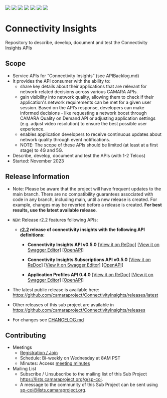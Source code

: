 <a href="https://github.com/camaraproject/ConnectivityInsights/commits/" title="Last Commit"><img src="https://img.shields.io/github/last-commit/camaraproject/ConnectivityInsights?style=plastic"></a>
<a href="https://github.com/camaraproject/ConnectivityInsights/issues" title="Open Issues"><img src="https://img.shields.io/github/issues/camaraproject/ConnectivityInsights?style=plastic"></a>
<a href="https://github.com/camaraproject/ConnectivityInsights/pulls" title="Open Pull Requests"><img src="https://img.shields.io/github/issues-pr/camaraproject/ConnectivityInsights?style=plastic"></a>
<a href="https://github.com/camaraproject/ConnectivityInsights/graphs/contributors" title="Contributors"><img src="https://img.shields.io/github/contributors/camaraproject/ConnectivityInsights?style=plastic"></a>
<a href="https://github.com/camaraproject/ConnectivityInsights" title="Repo Size"><img src="https://img.shields.io/github/repo-size/camaraproject/ConnectivityInsights?style=plastic"></a>
<a href="https://github.com/camaraproject/ConnectivityInsights/blob/main/LICENSE" title="License"><img src="https://img.shields.io/badge/License-Apache%202.0-green.svg?style=plastic"></a>
<a href="https://github.com/camaraproject/ConnectivityInsights/releases/latest" title="Latest Release"><img src="https://img.shields.io/github/release/camaraproject/ConnectivityInsights?style=plastic"></a>

# Connectivity Insights
Repository to describe, develop, document and test the Connectivity Insights APIs

## Scope
* Service APIs for “Connectivity Insights” (see APIBacklog.md)
* It provides the API consumer with the ability to:
  * share key details about their applications that are relevant for network-related decisions across various CAMARA APIs.
  * gain visibility into network quality, allowing them to
check if their application's network requirements can be met for a given user session. Based on the API’s response, developers can make informed decisions - like requesting a network boost through CAMARA Quality on Demand API or adjusting application settings (e.g. adjust video resolution) to ensure the best possible user experience.
  * enables application developers to receive continuous updates
about network quality through event notifications.
  * NOTE: The scope of these APIs should be limited (at least at a first stage) to 4G and 5G.
* Describe, develop, document and test the APIs (with 1-2 Telcos)
* Started: November 2023

## Release Information

* Note: Please be aware that the project will have frequent updates to the main branch. There are no compatibility guarantees associated with code in any branch, including main, until a new release is created. For example, changes may be reverted before a release is created. **For best results, use the latest available release**.

* `NEW`: Release r2.2 features following APIs:

  *  **[r2.2](https://github.com/camaraproject/ConnectivityInsights/tree/r2.2) release of connectivity insights with the following API definitions:**

      *  **Connectivity Insights API v0.5.0**
    [[View it on ReDoc]](https://redocly.github.io/redoc/?url=https://raw.githubusercontent.com/camaraproject/ConnectivityInsights/r2.2/code/API_definitions/connectivity-insights.yaml&nocors)
    [[View it on Swagger Editor]](https://editor.swagger.io/?url=https://raw.githubusercontent.com/camaraproject/ConnectivityInsights/r2.2/code/API_definitions/connectivity-insights.yaml)
    [[OpenAPI]](https://raw.githubusercontent.com/camaraproject/ConnectivityInsights/r2.2/code/API_definitions/connectivity-insights.yaml)

      *  **Connectivity Insights Subscriptions API v0.5.0**
    [[View it on ReDoc]](https://redocly.github.io/redoc/?url=https://raw.githubusercontent.com/camaraproject/ConnectivityInsights/r2.2/code/API_definitions/connectivity-insights-subscriptions.yaml&nocors)
    [[View it on Swagger Editor]](https://editor.swagger.io/?url=https://raw.githubusercontent.com/camaraproject/ConnectivityInsights/r2.2/code/API_definitions/connectivity-insights-subscriptions.yaml)
    [[OpenAPI]](https://raw.githubusercontent.com/camaraproject/ConnectivityInsights/r2.2/code/API_definitions/connectivity-insights-subscriptions.yaml)

      *  **Application Profiles API 0.4.0**
    [[View it on ReDoc]](https://redocly.github.io/redoc/?url=https://raw.githubusercontent.com/camaraproject/ConnectivityInsights/r2.2/code/API_definitions/application-profiles.yaml&nocors)
    [[View it on Swagger Editor]](https://editor.swagger.io/?url=https://raw.githubusercontent.com/camaraproject/ConnectivityInsights/r2.2/code/API_definitions/application-profiles.yaml)
    [[OpenAPI]](https://raw.githubusercontent.com/camaraproject/ConnectivityInsights/r2.2/code/API_definitions/application-profiles.yaml)


* The latest public release is available here: https://github.com/camaraproject/ConnectivityInsights/releases/latest
* Other releases of this sub project are available in https://github.com/camaraproject/ConnectivityInsights/releases
* For changes see [CHANGELOG.md](https://github.com/camaraproject/ConnectivityInsights/blob/main/CHANGELOG.md)

## Contributing
* Meetings <!-- for new API families request a meeting link from the LF admin team or replace the information with the existing meeting information (of the API family) -->
    * [Registration / Join](https://zoom-lfx.platform.linuxfoundation.org/meeting/92345695827?password=35dff2b2-058d-44de-bd7e-67d08c9e9f9d)
    * Schedule: Bi-weekly on Wednesday at 8AM PST
    * Minutes: Access [meeting minutes](https://lf-camaraproject.atlassian.net/wiki/x/vTve)
* Mailing List
    <!-- Note: the $api-family-mailinglist$ is not necessery the $repo-name$, if the repository is belonging to an API Family  -->
    * Subscribe / Unsubscribe to the mailing list of this Sub Project <https://lists.camaraproject.org/g/sp-coi>.
    * A message to the community of this Sub Project can be sent using <sp-coi@lists.camaraproject.org>.
